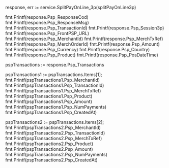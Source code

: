 response, err := service.SplitPayOnLine_3p(splitPayOnLine3p)

fmt.Printf(response.Psp_ResponseCod)
fmt.Printf(response.Psp_ResponseMsg)
fmt.Printf(response.Psp_TransactionId)
fmt.Printf(response.Psp_Session3p)
fmt.Printf(response.Psp_FrontPSP_URL)
fmt.Printf(response.Psp_MerchantId)
fmt.Printf(response.Psp_MerchTxRef)
fmt.Printf(response.Psp_MerchOrderId)
fmt.Printf(response.Psp_Amount)
fmt.Printf(response.Psp_Currency)
fmt.Printf(response.Psp_Country)
fmt.Printf(response.Psp_Product)
fmt.Printf(response.Psp_PosDateTime)

pspTransactions := response.Psp_Transactions

pspTransactions1 := pspTransactions.Items[1];
fmt.Printf(pspTransactions1.Psp_MerchantId)
fmt.Printf(pspTransactions1.Psp_TransactionId)
fmt.Printf(pspTransactions1.Psp_MerchTxRef)
fmt.Printf(pspTransactions1.Psp_Product)
fmt.Printf(pspTransactions1.Psp_Amount)
fmt.Printf(pspTransactions1.Psp_NumPayments)
fmt.Printf(pspTransactions1.Psp_CreatedAt)


pspTransactions2 := pspTransactions.Items[2];
fmt.Printf(pspTransactions2.Psp_MerchantId)
fmt.Printf(pspTransactions2.Psp_TransactionId)
fmt.Printf(pspTransactions2.Psp_MerchTxRef)
fmt.Printf(pspTransactions2.Psp_Product)
fmt.Printf(pspTransactions2.Psp_Amount)
fmt.Printf(pspTransactions2.Psp_NumPayments)
fmt.Printf(pspTransactions2.Psp_CreatedAt)


